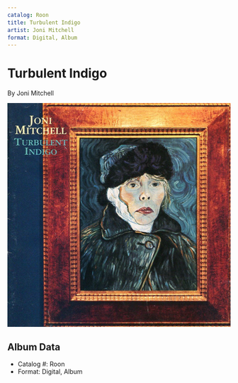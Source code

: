 ```yaml
---
catalog: Roon
title: Turbulent Indigo
artist: Joni Mitchell
format: Digital, Album
---
```


# Turbulent Indigo

By Joni Mitchell

![](../../assets/albumcovers/Joni_Mitchell-Turbulent_Indigo.png)

## Album Data

- Catalog #: Roon
- Format: Digital, Album

